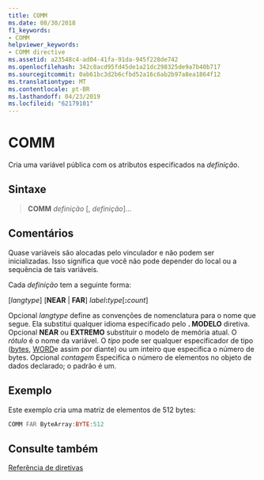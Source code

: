 ```yaml
---
title: COMM
ms.date: 08/30/2018
f1_keywords:
- COMM
helpviewer_keywords:
- COMM directive
ms.assetid: a23548c4-ad04-41fa-91da-945f228de742
ms.openlocfilehash: 342c8acd95fd45de1a21dc298325de9a7b40b717
ms.sourcegitcommit: 0ab61bc3d2b6cfbd52a16c6ab2b97a8ea1864f12
ms.translationtype: MT
ms.contentlocale: pt-BR
ms.lasthandoff: 04/23/2019
ms.locfileid: "62179101"
---
```

# <a name="comm"></a>COMM

Cria uma variável pública com os atributos especificados na *definição*.

## <a name="syntax"></a>Sintaxe

> **COMM** *definição* [, *definição*]...

## <a name="remarks"></a>Comentários

Quase variáveis são alocadas pelo vinculador e não podem ser inicializadas. Isso significa que você não pode depender do local ou a sequência de tais variáveis.

Cada *definição* tem a seguinte forma:

[*langtype*] [**NEAR** &#124; **FAR**] _label_**:**_type_[**:**_count_]

Opcional *langtype* define as convenções de nomenclatura para o nome que segue. Ela substitui qualquer idioma especificado pelo **. MODELO** diretiva. Opcional **NEAR** ou **EXTREMO** substituir o modelo de memória atual. O *rótulo* é o nome da variável. O *tipo* pode ser qualquer especificador de tipo ([bytes](../../assembler/masm/byte-masm.md), [WORD](../../assembler/masm/word.md)e assim por diante) ou um inteiro que especifica o número de bytes. Opcional *contagem* Especifica o número de elementos no objeto de dados declarado; o padrão é um.

## <a name="example"></a>Exemplo

Este exemplo cria uma matriz de elementos de 512 bytes:

```asm
COMM FAR ByteArray:BYTE:512
```

## <a name="see-also"></a>Consulte também

[Referência de diretivas](../../assembler/masm/directives-reference.md)<br/>
